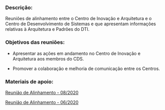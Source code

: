 ### Descrição:
Reuniões de alinhamento entre o Centro de Inovação e Arquitetura e o Centro de Desenvolvimento de Sistemas e que apresentam informações relativas à Arquitetura e Padrões do DTI. 

### Objetivos das reuniões:

- Apresentar as ações em andamento no Centro de Inovação e Arquitetura aos membros do CDS.

- Promover a colaboração e melhoria de comunicação entre os Centros.


### Materiais de apoio:

 [Reunião de Alinhamento - 08/2020](/.attachments/Reunião%20de%20Alinhamento%20-%20CIA%20e%20CDS%20-%20202008_-df167d17-4064-4021-8c76-f747d0f782b5.pptx)

[Reunião de Alinhamento - 06/2020](/.attachments/Reunião%20de%20Alinhamento%20-%20CIA%20e%20CDS%20-%20202006-d07318b5-3fe5-4d5a-a149-533389f7308e.pptx)

